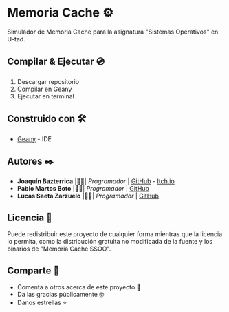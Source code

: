 # Memoria Cache ⚙️

Simulador de Memoria Cache para la asignatura "Sistemas Operativos" en U-tad.

## Compilar & Ejecutar 💿

1. Descargar repositorio
2. Compilar en Geany
3. Ejecutar en terminal

## Construido con 🛠️

* [Geany](https://www.geany.org/) - IDE

## Autores ✒️

* **Joaquín Bazterrica** |👨‍💻| *Programador* | [GitHub](https://github.com/JBazte) - [Itch.io](https://jbazte.itch.io/)
* **Pablo Martos Boto** |👨‍💻| *Programador* | [GitHub](https://github.com/Pablotts)
* **Lucas Saeta Zarzuelo** |👨‍💻| *Programador* | [GitHub](https://github.com/lucassaeta)

## Licencia 📄

Puede redistribuir este proyecto de cualquier forma mientras que la licencia lo permita, como la distribución gratuita no modificada de la fuente y los binarios de "Memoria Cache SSOO".

## Comparte 🎁

* Comenta a otros acerca de este proyecto 📢
* Da las gracias públicamente 🤓
* Danos estrellas ⭐
